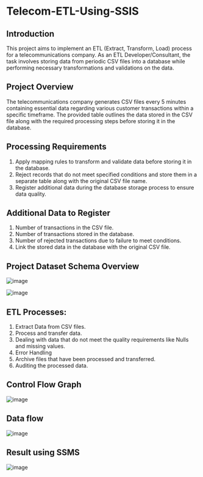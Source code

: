 # Telecom-ETL-Using-SSIS

## Introduction
This project aims to implement an ETL (Extract, Transform, Load) process for a telecommunications company. As an ETL Developer/Consultant, the task involves storing data from periodic CSV files into a database while performing necessary transformations and validations on the data.
## Project Overview
The telecommunications company generates CSV files every 5 minutes containing essential data regarding various customer transactions within a specific timeframe. The provided table outlines the data stored in the CSV file along with the required processing steps before storing it in the database.
## Processing Requirements
1. Apply mapping rules to transform and validate data before storing it in the database.
2. Reject records that do not meet specified conditions and store them in a separate table along with the original CSV file name.
3. Register additional data during the database storage process to ensure data quality.

## Additional Data to Register
1. Number of transactions in the CSV file.
2. Number of transactions stored in the database.
3. Number of rejected transactions due to failure to meet conditions.
4. Link the stored data in the database with the original CSV file.



## Project Dataset Schema Overview

![image](https://github.com/Mahmoud-khaled-m/Telecom-ETL-Using-SSIS/assets/85359683/d19eb1c6-5e1d-43eb-bf3b-e5cbbd204ed6)

![image](https://github.com/Mahmoud-khaled-m/Telecom-ETL-Using-SSIS/assets/85359683/a333a9d2-ddfc-45b3-8013-27bda5e579b4)

## ETL Processes:
  1. Extract Data from CSV files.
  2. Process and transfer data.
  3. Dealing with data that do not meet the quality requirements like Nulls and missing values.
  4. Error Handling
  5. Archive files that have been processed and transferred.
  6. Auditing the processed data.
## Control Flow Graph
![image](https://github.com/Mahmoud-khaled-m/Telecom-ETL-Using-SSIS/assets/85359683/d41d2d66-2857-4b12-8920-544eaca002a6)

## Data flow 

![image](https://github.com/Mahmoud-khaled-m/Telecom-ETL-Using-SSIS/assets/85359683/b1b8bfeb-412d-4036-9b72-dd902a6e961c)

## Result using SSMS

![image](https://github.com/Mahmoud-khaled-m/Telecom-ETL-Using-SSIS/assets/85359683/52f3af59-76e7-405e-b79a-2468570ba83d)




